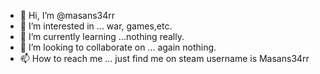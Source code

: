- 👋 Hi, I’m @masans34rr
- 👀 I’m interested in ... war, games,etc.
- 🌱 I’m currently learning ...nothing really.
- 💞️ I’m looking to collaborate on ... again nothing.
- 📫 How to reach me ... just find me on steam username is Masans34rr

<!---
masans34rr/masans34rr is a ✨ special ✨ repository because its `README.md` (this file) appears on your GitHub profile.
You can click the Preview link to take a look at your changes.
--->
